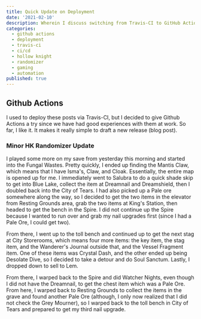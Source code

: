 ```yaml
---
title: Quick Update on Deployment
date: '2021-02-10'
description: Wherein I discuss switching from Travis-CI to GitHub Actions for blog deployment and provide a quick update on my Hollow Knight randomizer progress.
categories:
  - github actions
  - deployment
  - travis-ci
  - ci/cd
  - hollow knight
  - randomizer
  - gaming
  - automation
published: true
---
```


## Github Actions

I used to deploy these posts via Travis-CI, but I decided to give Github Actions a try since we have had good
experiences with them at work. So far, I like it. It makes it really simple to draft a new release (blog post).

### Minor HK Randomizer Update

I played some more on my save from yesterday this morning and started into the Fungal Wastes. Pretty quickly, I ended up
finding the Mantis Claw, which means that I have Isma's, Claw, and Cloak. Essentially, the entire map is opened up for
me. I immediately went to Salubra to do a quick shade skip to get into Blue Lake, collect the item at Dreamnail and
Dreamshield, then I doubled back into the City of Tears. I had also picked up a Pale ore somewhere along the way, so I
decided to get the two items in the elevator from Resting Grounds area, grab the two items at King's Station, then
headed to get the bench in the Spire. I did not continue up the Spire because I wanted to run over and grab my nail
upgrades first (since I had a Pale Ore, I could get two).

From there, I went up to the toll bench and continued up to get the next stag at City Storerooms, which means four more
items: the key item, the stag item, and the Wanderer's Journal outside that, and the Vessel Fragment item. One of these
items was Crystal Dash, and the other ended up being Desolate Dive, so I decided to take a detour and do Soul Sanctum.
Lastly, I dropped down to sell to Lem.

From there, I warped back to the Spire and did Watcher Nights, even though I did not have the Dreamnail, to get the
chest item which was a Pale Ore. From here, I warped back to Resting Grounds to collect the items in the grave and found
another Pale Ore (although, I only now realized that I did not check the Grey Mourner), so I warped back to the toll
bench in City of Tears and prepared to get my third nail upgrade.
